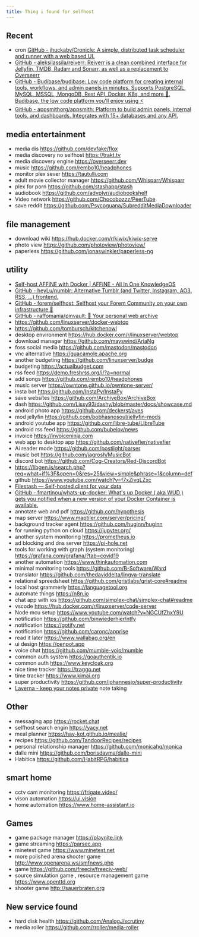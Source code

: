 ```yaml
---
title: Thing i found for selfhost
---
```



## Recent 
- cron  [GitHub - jhuckaby/Cronicle: A simple, distributed task scheduler and runner with a web based UI.](https://github.com/jhuckaby/Cronicle)
- [GitHub - aleksilassila/reiverr: Reiverr is a clean combined interface for Jellyfin, TMDB, Radarr and Sonarr, as well as a replacement to Overseerr](https://github.com/aleksilassila/reiverr)
- [GitHub - Budibase/budibase: Low code platform for creating internal tools, workflows, and admin panels in minutes. Supports PostgreSQL, MySQL, MSSQL, MongoDB, Rest API, Docker, K8s, and more 🚀. Budibase, the low code platform you'll enjoy using ⚡](https://github.com/Budibase/budibase)
- [GitHub - appsmithorg/appsmith: Platform to build admin panels, internal tools, and dashboards. Integrates with 15+ databases and any API.](https://github.com/appsmithorg/appsmith)


## media entertainment

- media dis https://github.com/devfake/flox
- media discovery no selfhost https://trakt.tv
- media discovery engine https://overseerr.dev
- music https://github.com/rembo10/headphones
- monitor plex sever https://tautulli.com
- adult movie collector manager https://github.com/Whisparr/Whisparr
- plex for porn https://github.com/stashapp/stash
- audiobook https://github.com/advplyr/audiobookshelf
- Video network https://github.com/Chocobozzz/PeerTube
- save reddit https://github.com/Psycoguana/SubredditMediaDownloader


## file management

- download wiki https://hub.docker.com/r/kiwix/kiwix-serve
- photo view https://github.com/photoview/photoview/
- paperless https://github.com/jonaswinkler/paperless-ng


## utility
- [Self-host AFFiNE with Docker | AFFiNE - All In One KnowledgeOS](https://affine.pro/blog/self-host-affine-with-docker)
- [GitHub - heyLu/numblr: Alternative Tumblr (and Twitter, Instagram, AO3, RSS, ...) frontend.](https://github.com/heyLu/numblr)
- [GitHub - forem/selfhost: Selfhost your Forem Community on your own infrastructure 🎉](https://github.com/forem/selfhost)
- [GitHub - raffomania/pinvault: 📌 Your personal web archive](https://github.com/raffomania/pinvault) 
- https://github.com/linuxserver/docker-webtop
- https://github.com/tombursch/kitchenowl
- desktop environment https://hub.docker.com/r/linuxserver/webtop
- download manager https://github.com/mayswind/AriaNg
- foss social media https://github.com/mastodon/mastodon
- vnc alternative https://guacamole.apache.org
- another budgeting https://github.com/linuxserver/budge
- budgeting https://actualbudget.com
- rss feed https://demo.freshrss.org/i/?a=normal
- add songs https://github.com/rembo10/headphones
- music server https://owntone.github.io/owntone-server/
- insta bot https://github.com/InstaPy/InstaPy
- save websites https://github.com/ArchiveBox/ArchiveBox
- dash https://github.com/Lissy93/dashy/blob/master/docs/showcase.md
- android photo app https://github.com/deckerst/aves
- mod jellyfin https://github.com/bobhasnosoul/jellyfin-mods
- android youtube app https://github.com/libre-tube/LibreTube
- android rss feed https://github.com/bubelov/news
- invoice https://invoiceninja.com
- web app to desktop app https://github.com/nativefier/nativefier
- Ai reader mode https://github.com/postlight/parser
- music bot https://github.com/jagrosh/MusicBot
- discord bot https://github.com/Cog-Creators/Red-DiscordBot
- https://libgen.is/search.php?req=what+if%3F&open=0&res=25&view=simple&phrase=1&column=def
- github https://www.youtube.com/watch?v=f7xZivqLZxc
- [Filestash — Self-hosted client for your data](https://www.filestash.app) 
- [GitHub - fmartinou/whats-up-docker: What's up Docker ( aka WUD ) gets you notified when a new version of your Docker Container is available.](https://github.com/fmartinou/whats-up-docker) 
- annotate web and pdf https://github.com/hypothesis
- map server https://www.maptiler.com/server/pricing/
- background tracker agent https://github.com/huginn/huginn
- for running python on cloud https://jupyter.org/
- another system monitoring https://prometheus.io
- ad blocking and dns server https://pi-hole.net
- tools for working with graph (system monitoring) https://grafana.com/grafana/?tab=covid19
- another automation https://www.thinkautomation.com
- minimal monitoring tools https://github.com/B-Software/Ward
- translator https://github.com/thedaviddelta/lingva-translate
- relational spreedsheet https://github.com/gristlabs/grist-core#readme
- local host grammerly https://languagetool.org
- automate things https://n8n.io
- chat app with ios https://github.com/simplex-chat/simplex-chat#readme
- vscode https://hub.docker.com/r/linuxserver/code-server
- Node mcu setup https://www.youtube.com/watch?v=NGCUfZhxY9U
- notification https://github.com/binwiederhier/ntfy
- notification https://gotify.net
- notification https://github.com/caronc/apprise
- read it later  https://www.wallabag.org/en
- ui design https://penpot.app
- voice chat https://github.com/mumble-voip/mumble
- common auth system https://goauthentik.io
- common auth https://www.keycloak.org
- nice time tracker https://traggo.net
- time tracker https://www.kimai.org
- super productivity https://github.com/johannesjo/super-productivity
- [Laverna - keep your notes private](https://laverna.cc) note taking 


## Other

- messaging app https://rocket.chat
- selfhost search engin https://yacy.net
- meal planner https://hay-kot.github.io/mealie/
- recipes https://github.com/TandoorRecipes/recipes
- personal relationship manager https://github.com/monicahq/monica
- dalle mini https://github.com/borisdayma/dalle-mini
- Habitica https://github.com/HabitRPG/habitica


## smart home

- cctv cam monitoring https://frigate.video/
- vison automation https://ui.vision
- home automation https://www.home-assistant.io


## Games

- game package manager https://playnite.link
- game streaming https://parsec.app
- minetest game https://www.minetest.net
- more polished arena shooter game http://www.openarena.ws/smfnews.php
- game https://github.com/freeciv/freeciv-web/
- source simulation game , resource management game https://www.openttd.org
- shooter game http://sauerbraten.org


## New service found

- hard disk health https://github.com/AnalogJ/scrutiny
- media roller https://github.com/rroller/media-roller








